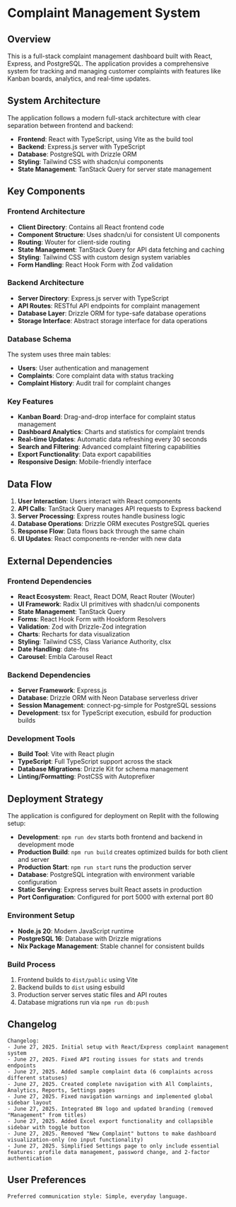 # Complaint Management System

## Overview

This is a full-stack complaint management dashboard built with React, Express, and PostgreSQL. The application provides a comprehensive system for tracking and managing customer complaints with features like Kanban boards, analytics, and real-time updates.

## System Architecture

The application follows a modern full-stack architecture with clear separation between frontend and backend:

- **Frontend**: React with TypeScript, using Vite as the build tool
- **Backend**: Express.js server with TypeScript
- **Database**: PostgreSQL with Drizzle ORM
- **Styling**: Tailwind CSS with shadcn/ui components
- **State Management**: TanStack Query for server state management

## Key Components

### Frontend Architecture
- **Client Directory**: Contains all React frontend code
- **Component Structure**: Uses shadcn/ui for consistent UI components
- **Routing**: Wouter for client-side routing
- **State Management**: TanStack Query for API data fetching and caching
- **Styling**: Tailwind CSS with custom design system variables
- **Form Handling**: React Hook Form with Zod validation

### Backend Architecture
- **Server Directory**: Express.js server with TypeScript
- **API Routes**: RESTful API endpoints for complaint management
- **Database Layer**: Drizzle ORM for type-safe database operations
- **Storage Interface**: Abstract storage interface for data operations

### Database Schema
The system uses three main tables:
- **Users**: User authentication and management
- **Complaints**: Core complaint data with status tracking
- **Complaint History**: Audit trail for complaint changes

### Key Features
- **Kanban Board**: Drag-and-drop interface for complaint status management
- **Dashboard Analytics**: Charts and statistics for complaint trends
- **Real-time Updates**: Automatic data refreshing every 30 seconds
- **Search and Filtering**: Advanced complaint filtering capabilities
- **Export Functionality**: Data export capabilities
- **Responsive Design**: Mobile-friendly interface

## Data Flow

1. **User Interaction**: Users interact with React components
2. **API Calls**: TanStack Query manages API requests to Express backend
3. **Server Processing**: Express routes handle business logic
4. **Database Operations**: Drizzle ORM executes PostgreSQL queries
5. **Response Flow**: Data flows back through the same chain
6. **UI Updates**: React components re-render with new data

## External Dependencies

### Frontend Dependencies
- **React Ecosystem**: React, React DOM, React Router (Wouter)
- **UI Framework**: Radix UI primitives with shadcn/ui components
- **State Management**: TanStack Query
- **Forms**: React Hook Form with Hookform Resolvers
- **Validation**: Zod with Drizzle-Zod integration
- **Charts**: Recharts for data visualization
- **Styling**: Tailwind CSS, Class Variance Authority, clsx
- **Date Handling**: date-fns
- **Carousel**: Embla Carousel React

### Backend Dependencies
- **Server Framework**: Express.js
- **Database**: Drizzle ORM with Neon Database serverless driver
- **Session Management**: connect-pg-simple for PostgreSQL sessions
- **Development**: tsx for TypeScript execution, esbuild for production builds

### Development Tools
- **Build Tool**: Vite with React plugin
- **TypeScript**: Full TypeScript support across the stack
- **Database Migrations**: Drizzle Kit for schema management
- **Linting/Formatting**: PostCSS with Autoprefixer

## Deployment Strategy

The application is configured for deployment on Replit with the following setup:

- **Development**: `npm run dev` starts both frontend and backend in development mode
- **Production Build**: `npm run build` creates optimized builds for both client and server
- **Production Start**: `npm run start` runs the production server
- **Database**: PostgreSQL integration with environment variable configuration
- **Static Serving**: Express serves built React assets in production
- **Port Configuration**: Configured for port 5000 with external port 80

### Environment Setup
- **Node.js 20**: Modern JavaScript runtime
- **PostgreSQL 16**: Database with Drizzle migrations
- **Nix Package Management**: Stable channel for consistent builds

### Build Process
1. Frontend builds to `dist/public` using Vite
2. Backend builds to `dist` using esbuild
3. Production server serves static files and API routes
4. Database migrations run via `npm run db:push`

## Changelog
```
Changelog:
- June 27, 2025. Initial setup with React/Express complaint management system
- June 27, 2025. Fixed API routing issues for stats and trends endpoints  
- June 27, 2025. Added sample complaint data (6 complaints across different statuses)
- June 27, 2025. Created complete navigation with All Complaints, Analytics, Reports, Settings pages
- June 27, 2025. Fixed navigation warnings and implemented global sidebar layout
- June 27, 2025. Integrated BN logo and updated branding (removed "Management" from titles)
- June 27, 2025. Added Excel export functionality and collapsible sidebar with toggle button
- June 27, 2025. Removed "New Complaint" buttons to make dashboard visualization-only (no input functionality)
- June 27, 2025. Simplified Settings page to only include essential features: profile data management, password change, and 2-factor authentication
```

## User Preferences
```
Preferred communication style: Simple, everyday language.
```